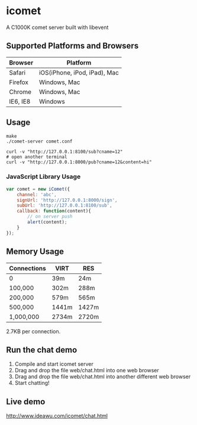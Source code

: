 icomet
======

A C1000K comet server built with libevent

## Supported Platforms and Browsers

| Browser | Platform |
| --------| -------- |
| Safari  | iOS(iPhone, iPod, iPad), Mac |
| Firefox | Windows, Mac |
| Chrome  | Windows, Mac |
| IE6, IE8 | Windows |


## Usage

```shell
make
./comet-server comet.conf

curl -v "http://127.0.0.1:8100/sub?cname=12"
# open another terminal
curl -v "http://127.0.0.1:8000/pub?cname=12&content=hi"
```

### JavaScript Library Usage

```javascript
var comet = new iComet({
    channel: 'abc',
    signUrl: 'http://127.0.0.1:8000/sign',
    subUrl: 'http://127.0.0.1:8100/sub',
    callback: function(content){
        // on server push
        alert(content);
    }
});
```

## Memory Usage

| Connections | VIRT | RES |
| ----------- | ---- | --- |
| 0 | 39m | 24m |
| 100,000 | 302m | 288m |
| 200,000 | 579m |565m |
| 500,000 | 1441m | 1427m |
| 1,000,000 | 2734m | 2720m |

2.7KB per connection.

## Run the chat demo

1. Compile and start icomet server
1. Drag and drop the file web/chat.html into one web browser
1. Drag and drop the file web/chat.html into another different web browser
1. Start chatting!


## Live demo

http://www.ideawu.com/icomet/chat.html


